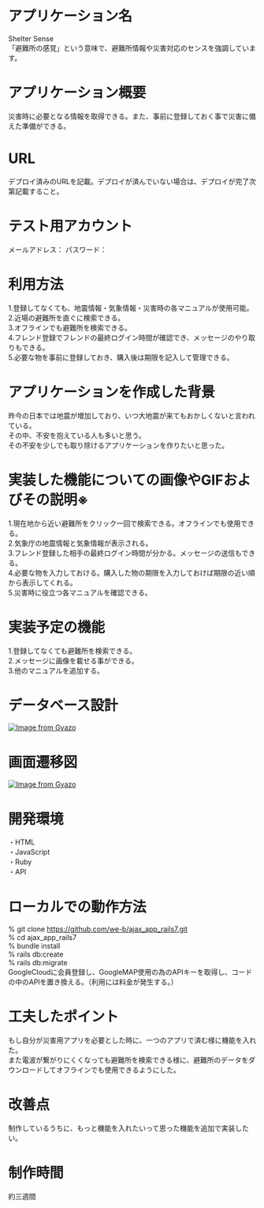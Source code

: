 # アプリケーション名	
  Shelter Sense  
 「避難所の感覚」という意味で、避難所情報や災害対応のセンスを強調しています。
# アプリケーション概要
  災害時に必要となる情報を取得できる。また、事前に登録しておく事で災害に備えた準備ができる。
# URL
  デプロイ済みのURLを記載。デプロイが済んでいない場合は、デプロイが完了次第記載すること。
# テスト用アカウント
  メールアドレス：
  パスワード：
# 利用方法
  1.登録してなくても、地震情報・気象情報・災害時の各マニュアルが使用可能。  
  2.近場の避難所を直ぐに検索できる。  
  3.オフラインでも避難所を検索できる。  
  4.フレンド登録でフレンドの最終ログイン時間が確認でき、メッセージのやり取りもできる。  
  5.必要な物を事前に登録しておき、購入後は期限を記入して管理できる。
# アプリケーションを作成した背景
  昨今の日本では地震が増加しており、いつ大地震が来てもおかしくないと言われている。  
  その中、不安を抱えている人も多いと思う。  
  その不安を少しでも取り除けるアプリケーションを作りたいと思った。
# 実装した機能についての画像やGIFおよびその説明※
  1.現在地から近い避難所をクリック一回で検索できる。オフラインでも使用できる。  
  2.気象庁の地震情報と気象情報が表示される。  
  3.フレンド登録した相手の最終ログイン時間が分かる。メッセージの送信もできる。  
  4.必要な物を入力しておける。購入した物の期限を入力しておけば期限の近い順から表示してくれる。  
  5.災害時に役立つ各マニュアルを確認できる。
# 実装予定の機能
  1.登録してなくても避難所を検索できる。  
  2.メッセージに画像を載せる事ができる。  
  3.他のマニュアルを追加する。
# データベース設計
  [![Image from Gyazo](https://i.gyazo.com/b774f14d12c285c1864a84982bb4c59a.png)](https://gyazo.com/b774f14d12c285c1864a84982bb4c59a)
# 画面遷移図
  [![Image from Gyazo](https://i.gyazo.com/4503fdb3da9de370cf74744ea50a4aa7.png)](https://gyazo.com/4503fdb3da9de370cf74744ea50a4aa7)
# 開発環境
  ・HTML  
  ・JavaScript  
  ・Ruby  
  ・API
# ローカルでの動作方法
  % git clone https://github.com/we-b/ajax_app_rails7.git  
  % cd ajax_app_rails7  
  % bundle install  
  % rails db:create  
  % rails db:migrate  
  GoogleCloudに会員登録し、GoogleMAP使用の為のAPIキーを取得し、コードの中のAPIを置き換える。（利用には料金が発生する。）
# 工夫したポイント
  もし自分が災害用アプリを必要とした時に、一つのアプリで済む様に機能を入れた。  
  また電波が繋がりにくくなっても避難所を検索できる様に、避難所のデータをダウンロードしてオフラインでも使用できるようにした。
# 改善点
  制作しているうちに、もっと機能を入れたいって思った機能を追加で実装したい。  
# 制作時間
  約三週間